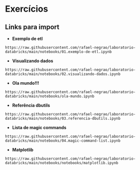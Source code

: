 # Exercícios

## Links para import

- **Exemplo de etl**
```
https://raw.githubusercontent.com/rafael-negrao/laboratorio-databricks/main/notebooks/01.exemplo-de-etl.ipynb
```

- **Visualizando dados**
```
https://raw.githubusercontent.com/rafael-negrao/laboratorio-databricks/main/notebooks/02.visualizando-dados.ipynb
```
- **Ola mundo!!!**
```
https://raw.githubusercontent.com/rafael-negrao/laboratorio-databricks/main/notebooks/ola-mundo.ipynb
```
- **Referência dbutils**
```
https://raw.githubusercontent.com/rafael-negrao/laboratorio-databricks/main/notebooks/03.referencia-dbutils.ipynb
```
- **Lista de magic commands**
```
https://raw.githubusercontent.com/rafael-negrao/laboratorio-databricks/main/notebooks/04.magic-command-list.ipynb
```
- **Matplotlib**
```
https://raw.githubusercontent.com/rafael-negrao/laboratorio-databricks/main/notebooks/notebooks/matplotlib.ipynb
```


